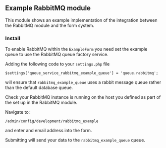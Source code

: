 ## Example RabbitMQ module

This module shows an example implementation of the integration between
the RabbitMQ module and the form system.

### Install
To enable RabbitMQ within the `ExampleForm` you need set the example 
queue to use the RabbitMQ queue factory service.

Adding the following code to your `settings.php` file

    $settings['queue_service_rabbitmq_example_queue'] = 'queue.rabbitmq';

will ensure that `rabbitmq_example_queue` uses a rabbit message queue 
rather than the 
default database queue.

Check your RabbitMQ instance is running on the host you defined as part 
of the set up in the RabbitMQ module.

Navigate to:

    /admin/config/development/rabbitmq_example

and enter and email address into the form.

Submitting will send your data to the `rabbitmq_example_queue` queue.
